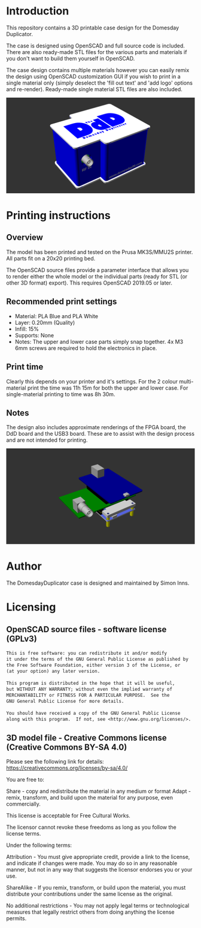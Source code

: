 # Introduction
This repository contains a 3D printable case design for the Domesday Duplicator.

The case is designed using OpenSCAD and full source code is included.  There are also ready-made STL files for the various parts and materials if you don't want to build them yourself in OpenSCAD.

The case design contains multiple materials however you can easily remix the design using OpenSCAD customization GUI if you wish to print in a single material only (simply deselect the 'fill out text' and 'add logo' options and re-render).  Ready-made single material STL files are also included.

<img src="/images/case1.png" width="800">

# Printing instructions

## Overview

The model has been printed and tested on the Prusa MK3S/MMU2S printer. All parts fit on a 20x20 printing bed.

The OpenSCAD source files provide a parameter interface that allows you to render either the whole model or the individual parts (ready for STL (or other 3D format) export).  This requires OpenSCAD 2019.05 or later.

## Recommended print settings
* Material: PLA Blue and PLA White
* Layer: 0.20mm (Quality)
* Infill: 15%
* Supports: None
* Notes: The upper and lower case parts simply snap together.  4x M3 6mm screws are required to hold the electronics in place.

## Print time
Clearly this depends on your printer and it's settings.  For the 2 colour multi-material print the time was 11h 15m for both the upper and lower case.  For single-material printing to time was 8h 30m.

## Notes
The design also includes approximate renderings of the FPGA board, the DdD board and the USB3 board.  These are to assist with the design process and are not intended for printing.

<img src="/images/case3.png" width="800">

# Author

The DomesdayDuplicator case is designed and maintained by Simon Inns.

# Licensing

## OpenSCAD source files - software license (GPLv3)

    This is free software: you can redistribute it and/or modify
    it under the terms of the GNU General Public License as published by
    the Free Software Foundation, either version 3 of the License, or
    (at your option) any later version.
    
    This program is distributed in the hope that it will be useful,
    but WITHOUT ANY WARRANTY; without even the implied warranty of
    MERCHANTABILITY or FITNESS FOR A PARTICULAR PURPOSE.  See the
    GNU General Public License for more details.
    
    You should have received a copy of the GNU General Public License
    along with this program.  If not, see <http://www.gnu.org/licenses/>.

## 3D model file - Creative Commons license (Creative Commons BY-SA 4.0)

Please see the following link for details: https://creativecommons.org/licenses/by-sa/4.0/

You are free to:

Share - copy and redistribute the material in any medium or format
Adapt - remix, transform, and build upon the material
for any purpose, even commercially.

This license is acceptable for Free Cultural Works.

The licensor cannot revoke these freedoms as long as you follow the license terms.

Under the following terms:

Attribution - You must give appropriate credit, provide a link to the license, and indicate if changes were made. You may do so in any reasonable manner, but not in any way that suggests the licensor endorses you or your use.

ShareAlike - If you remix, transform, or build upon the material, you must distribute your contributions under the same license as the original.

No additional restrictions - You may not apply legal terms or technological measures that legally restrict others from doing anything the license permits.
